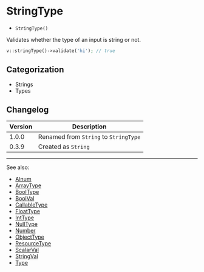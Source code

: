 # StringType

- `StringType()`

Validates whether the type of an input is string or not.

```php
v::stringType()->validate('hi'); // true
```

## Categorization

- Strings
- Types

## Changelog

Version | Description
--------|-------------
  1.0.0 | Renamed from `String` to `StringType`
  0.3.9 | Created as `String`

***
See also:

- [Alnum](Alnum.md)
- [ArrayType](ArrayType.md)
- [BoolType](BoolType.md)
- [BoolVal](BoolVal.md)
- [CallableType](CallableType.md)
- [FloatType](FloatType.md)
- [IntType](IntType.md)
- [NullType](NullType.md)
- [Number](Number.md)
- [ObjectType](ObjectType.md)
- [ResourceType](ResourceType.md)
- [ScalarVal](ScalarVal.md)
- [StringVal](StringVal.md)
- [Type](Type.md)

